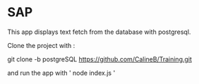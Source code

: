 # SAP
This app displays text fetch from the database with postgresql. 


Clone the project with :   

git clone -b postgreSQL https://github.com/CalineB/Training.git  

and run the app with ' node index.js '  
